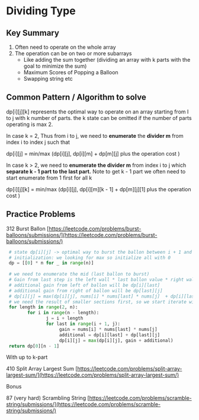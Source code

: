 # Dividing Type

## **Key Summary**

1. Often need to operate on the whole array
2. The operation can be on two or more subarrays
   * Like adding the sum together (dividing an array with k parts with the goal to minimize the sum)
   * Maximum Scores of Popping a Balloon
   * Swapping string etc

## Common Pattern / Algorithm to solve

dp\[i]\[j]\[k] represents the optimal way to operate on an array starting from I to j  with k number of parts. the k state can be omitted if the number of parts operating is max 2.&#x20;

In case k = 2, Thus from i to j, we need to **enumerate** the **divider m** from index i to index j such that&#x20;

dp\[i]\[j] = min/max (dp\[i]\[j],  dp\[i]\[m]  + dp\[m]\[j]  plus the operation cost )

In case k > 2, we need to **enumerate the divider m** from index i to j which **separate k - 1 part to the last part.**  Note to get k - 1 part we often need to start enumerate from 1 first for all k

dp\[i]\[j]\[k] = min/max (dp\[i]\[j],  dp\[i]\[m]\[k - 1]  + dp\[m]\[j]\[1]  plus the operation cost )

## Practice Problems

312 Burst Ballon [https://leetcode.com/problems/burst-balloons/submissions/](https://leetcode.com/problems/burst-balloons/submissions/)

```python
 # state dp[i][j] -> optimal way to burst the ballon between i + 1 and j - 1, with i , j as the nonburstable wall 
 # initialization: we looking for max so initialize all with 0
 dp = [[0] * n for _ in range(n)]
        
 # we need to enumerate the mid (last ballon to burst)
 # Gain from last step is the left wall * last ballon value * right wall
 # additional gain from left of ballon will be dp[i][last]
 # additional gain from right of ballon will be dp[last][j]
 # dp[i][j] = max(dp[i][j], nums[i] * nums[last] * nums[j]  + dp[i][last] + dp[last][j])
 # we need the result of smaller sections first, so we start iterate with length of two (j - i == 2)
 for length in range(2, n):
        for i in range(n - length):
               j = i + length
               for last in range(i + 1, j):
                    gain = nums[i] * nums[last] * nums[j]
                    additional = dp[i][last] + dp[last][j]
                    dp[i][j] = max(dp[i][j], gain + additional)
 return dp[0][n - 1]
```

With up to k-part

410 Split Array Largest Sum [https://leetcode.com/problems/split-array-largest-sum/](https://leetcode.com/problems/split-array-largest-sum/)



Bonus

87 (very hard) Scrambling String [https://leetcode.com/problems/scramble-string/submissions/](https://leetcode.com/problems/scramble-string/submissions/)
